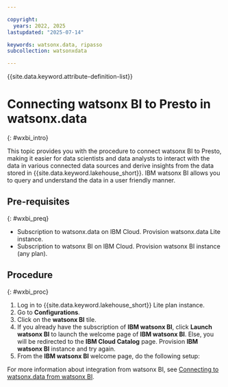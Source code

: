 ```yaml
---

copyright:
  years: 2022, 2025
lastupdated: "2025-07-14"

keywords: watsonx.data, ripasso
subcollection: watsonxdata

---
```


{{site.data.keyword.attribute-definition-list}}

# Connecting watsonx BI to Presto in watsonx.data
{: #wxbi_intro}

This topic provides you with the procedure to connect watsonx BI to Presto, making it easier for data scientists and data analysts to interact with the data in various connected data sources and derive insights from the data stored in {{site.data.keyword.lakehouse_short}}. IBM watsonx BI allows you to query and understand the data in a user friendly manner.

## Pre-requisites
{: #wxbi_preq}

* Subscription to watsonx.data on IBM Cloud. Provision watsonx.data Lite instance.
* Subscription to watsonx BI on IBM Cloud. Provision watsonx BI instance (any plan).

## Procedure
{: #wxbi_proc}


1. Log in to {{site.data.keyword.lakehouse_short}} Lite plan instance.
2. Go to **Configurations**.
3. Click on the **watsonx BI** tile.
4. If you already have the subscription of **IBM watsonx BI**, click **Launch watsonx BI** to launch the welcome page of **IBM watsonx BI**. Else, you will be redirected to the **IBM Cloud Catalog** page. Provision **IBM watsonx BI** instance and try again.
5. From the **IBM watsonx BI** welcome page, do the following setup:





For more information about integration from watsonx BI, see [Connecting to watsonx.data from watsonx BI](https://cloud.ibm.com/docs/allowlist/watsonx-bi?topic=watsonx-bi-wxd).
